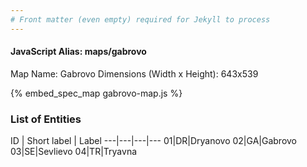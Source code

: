 ```yaml
---
# Front matter (even empty) required for Jekyll to process
---
```


#### JavaScript Alias: maps/gabrovo

Map Name: Gabrovo
Dimensions (Width x Height): 643x539



{% embed_spec_map gabrovo-map.js %}

### List of Entities

ID | Short label | Label
---|---|---|---
01|DR|Dryanovo
02|GA|Gabrovo
03|SE|Sevlievo
04|TR|Tryavna

